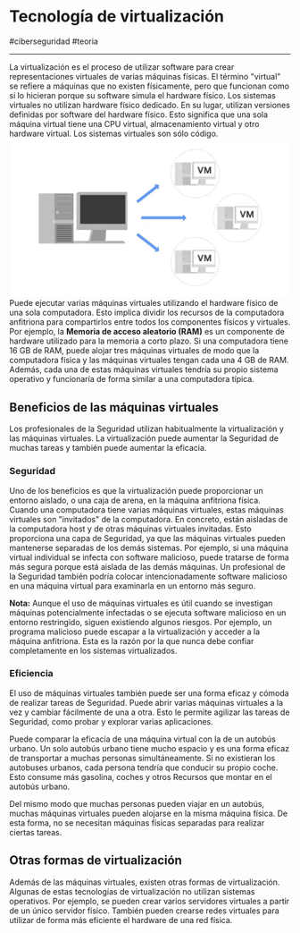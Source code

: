 # Tecnología de virtualización
#ciberseguridad #teoria 

---
La virtualización es el proceso de utilizar software para crear representaciones virtuales de varias máquinas físicas. El término "virtual" se refiere a máquinas que no existen físicamente, pero que funcionan como si lo hicieran porque su software simula el hardware físico. Los sistemas virtuales no utilizan hardware físico dedicado. En su lugar, utilizan versiones definidas por software del hardware físico. Esto significa que una sola máquina virtual tiene una CPU virtual, almacenamiento virtual y otro hardware virtual. Los sistemas virtuales son sólo código.
![Virtualización](img/virtual.webp)
Puede ejecutar varias máquinas virtuales utilizando el hardware físico de una sola computadora. Esto implica dividir los recursos de la computadora anfitriona para compartirlos entre todos los componentes físicos y virtuales. Por ejemplo, la **Memoria de acceso aleatorio (RAM)** es un componente de hardware utilizado para la memoria a corto plazo. Si una computadora tiene 16 GB de RAM, puede alojar tres máquinas virtuales de modo que la computadora física y las máquinas virtuales tengan cada una 4 GB de RAM. Además, cada una de estas máquinas virtuales tendría su propio sistema operativo y funcionaría de forma similar a una computadora típica.
## Beneficios de las máquinas virtuales

Los profesionales de la Seguridad utilizan habitualmente la virtualización y las máquinas virtuales. La virtualización puede aumentar la Seguridad de muchas tareas y también puede aumentar la eficacia.
### **Seguridad**

Uno de los beneficios es que la virtualización puede proporcionar un entorno aislado, o una caja de arena, en la máquina anfitriona física. Cuando una computadora tiene varias máquinas virtuales, estas máquinas virtuales son "invitados" de la computadora. En concreto, están aisladas de la computadora host y de otras máquinas virtuales invitadas. Esto proporciona una capa de Seguridad, ya que las máquinas virtuales pueden mantenerse separadas de los demás sistemas. Por ejemplo, si una máquina virtual individual se infecta con software malicioso, puede tratarse de forma más segura porque está aislada de las demás máquinas. Un profesional de la Seguridad también podría colocar intencionadamente software malicioso en una máquina virtual para examinarla en un entorno más seguro.

**Nota:** Aunque el uso de máquinas virtuales es útil cuando se investigan máquinas potencialmente infectadas o se ejecuta software malicioso en un entorno restringido, siguen existiendo algunos riesgos. Por ejemplo, un programa malicioso puede escapar a la virtualización y acceder a la máquina anfitriona. Esta es la razón por la que nunca debe confiar completamente en los sistemas virtualizados.
### **Eficiencia**

El uso de máquinas virtuales también puede ser una forma eficaz y cómoda de realizar tareas de Seguridad. Puede abrir varias máquinas virtuales a la vez y cambiar fácilmente de una a otra. Esto le permite agilizar las tareas de Seguridad, como probar y explorar varias aplicaciones.

Puede comparar la eficacia de una máquina virtual con la de un autobús urbano. Un solo autobús urbano tiene mucho espacio y es una forma eficaz de transportar a muchas personas simultáneamente. Si no existieran los autobuses urbanos, cada persona tendría que conducir su propio coche. Esto consume más gasolina, coches y otros Recursos que montar en el autobús urbano.

Del mismo modo que muchas personas pueden viajar en un autobús, muchas máquinas virtuales pueden alojarse en la misma máquina física. De esta forma, no se necesitan máquinas físicas separadas para realizar ciertas tareas.
## Otras formas de virtualización

Además de las máquinas virtuales, existen otras formas de virtualización. Algunas de estas tecnologías de virtualización no utilizan sistemas operativos. Por ejemplo, se pueden crear varios servidores virtuales a partir de un único servidor físico. También pueden crearse redes virtuales para utilizar de forma más eficiente el hardware de una red física.